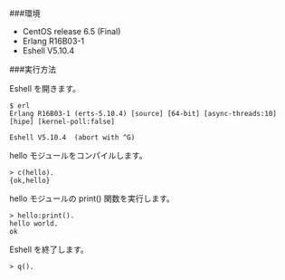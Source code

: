 ###環境

- CentOS release 6.5 (Final)
- Erlang R16B03-1
- Eshell V5.10.4


###実行方法

Eshell を開きます。
```
$ erl
Erlang R16B03-1 (erts-5.10.4) [source] [64-bit] [async-threads:10] [hipe] [kernel-poll:false]

Eshell V5.10.4  (abort with ^G)
```

hello モジュールをコンパイルします。
```
> c(hello).
{ok,hello}
```

hello モジュールの print() 関数を実行します。
```
> hello:print().
hello world.
ok
```

Eshell を終了します。
```
> q().
```

